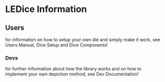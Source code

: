 # LEDice Information

## Users
for information on how to setup your own die and simply make it work, see 
Users Manual, Dice Setup and Dice Components!

### Devs
for further information about how the library works and on how to implement your own 
depiction method, see Dev Documentation!